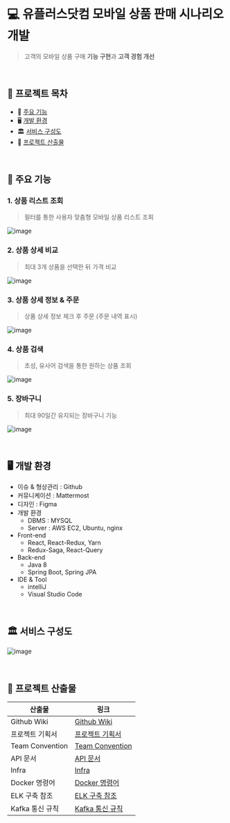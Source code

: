 # :computer: 유플러스닷컴 모바일 상품 판매 시나리오 개발
> 고객의 모바일 상품 구매 **기능 구현**과 **고객 경험 개선**

<br>

## :bookmark_tabs: 프로젝트 목차
- :book: [주요 기능](#book-주요-기능)
- :desktop_computer: [개발 환경](#desktop_computer-개발-환경)
- :classical_building: [서비스 구성도](#classical_building-서비스-구성도)
- :file_folder: [프로젝트 산출물](#file_folder-프로젝트-산출물)

<br>

## :book: 주요 기능

### 1. 상품 리스트 조회
> 필터를 통한 사용자 맞춤형 모바일 상품 리스트 조회

![image](https://user-images.githubusercontent.com/87461594/188477339-8a1490ae-96b5-42a1-86e1-49b842169ea1.png)

### 2. 상품 상세 비교
> 최대 3개 상품을 선택한 뒤 가격 비교

![image](https://user-images.githubusercontent.com/87461594/188477572-150dec6b-4968-41e4-8659-b5fdf7cf665d.png)

### 3. 상품 상세 정보 & 주문
> 상품 상세 정보 체크 후 주문 (주문 내역 표시)

![image](https://user-images.githubusercontent.com/87461594/188477614-e2c8f93f-03ec-4bf2-9b41-efe874876ac6.png)

### 4. 상품 검색
> 초성, 유사어 검색을 통한 원하는 상품 조회

![image](https://user-images.githubusercontent.com/87461594/188477778-dd7cd7f7-1684-4030-88dd-04612a75d9ff.png)

### 5. 장바구니
> 최대 90일간 유지되는 장바구니 기능

![image](https://user-images.githubusercontent.com/87461594/188477811-0db30ee2-01b7-4f25-8bbb-e59f71e20d89.png)

<br>

## :desktop_computer: 개발 환경
- 이슈 & 형상관리 : Github
- 커뮤니케이션 : Mattermost
- 디자인 : Figma
- 개발 환경
  - DBMS : MYSQL
  - Server : AWS EC2, Ubuntu, nginx
- Front-end
  - React, React-Redux, Yarn
  - Redux-Saga, React-Query
- Back-end
  - Java 8
  - Spring Boot, Spring JPA
- IDE & Tool
  - intelliJ
  - Visual Studio Code

<br>

## :classical_building: 서비스 구성도
![image](https://user-images.githubusercontent.com/87461594/188477911-f898ce03-2405-40ed-a750-aeec9287a389.png)

<br>

## :file_folder: 프로젝트 산출물
산출물 | 링크
-- | --
Github Wiki | [Github Wiki](https://github.com/UplusTeam1/uplus.com/wiki)
프로젝트 기획서 | [프로젝트 기획서](https://github.com/UplusTeam1/uplus.com/wiki/%ED%94%84%EB%A1%9C%EC%A0%9D%ED%8A%B8-%EA%B8%B0%ED%9A%8D%EC%84%9C)
Team Convention | [Team Convention](https://github.com/UplusTeam1/uplus.com/wiki/Team-Convention)
API 문서 | [API 문서](https://github.com/UplusTeam1/uplus.com/wiki/API-%EB%AC%B8%EC%84%9C)
Infra | [Infra](https://github.com/UplusTeam1/uplus.com/wiki/Infra)
Docker 명령어 | [Docker 명령어](https://github.com/UplusTeam1/uplus.com/wiki/Docker-%EB%AA%85%EB%A0%B9%EC%96%B4-Cheat-Sheet)
ELK 구축 참조 | [ELK 구축 참조](https://github.com/UplusTeam1/uplus.com/wiki/ELK-%EA%B5%AC%EC%B6%95-%EC%B0%B8%EC%A1%B0)
Kafka 통신 규칙 | [Kafka 통신 규칙](https://github.com/UplusTeam1/uplus.com/wiki/Kafka-%ED%86%B5%EC%8B%A0-%EA%B7%9C%EC%B9%99)
